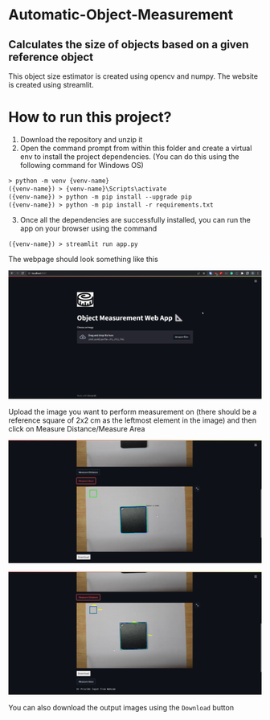 # Automatic-Object-Measurement
## Calculates the size of objects based on a given reference object
This object size estimator is created using opencv and numpy.
The website is created using streamlit.

# How to run this project?
1. Download the repository and unzip it
2. Open the command prompt from within this folder and create a virtual env to install the project dependencies.
  (You can do this using the following command for Windows OS)
  ```
  > python -m venv {venv-name}
  ({venv-name}) > {venv-name}\Scripts\activate
  ({venv-name}) > python -m pip install --upgrade pip
  ({venv-name}) > python -m pip install -r requirements.txt
  ```
3. Once all the dependencies are successfully installed, you can run the app on your browser using the command
  ```
  ({venv-name}) > streamlit run app.py
  ```
  The webpage should look something like this
  
  ![alt text](https://github.com/nanaki-dhanoa/Automatic-Object-Measurement/blob/main/readme_images/image1.png?raw=true)
  
  Upload the image you want to perform measurement on (there should be a reference square of 2x2 cm as the leftmost element in the image) and then click on Measure Distance/Measure Area
  
  ![alt text](https://github.com/nanaki-dhanoa/Automatic-Object-Measurement/blob/main/readme_images/image2.png?raw=true)
  
  ![alt text](https://github.com/nanaki-dhanoa/Automatic-Object-Measurement/blob/main/readme_images/image3.png?raw=true)
  
You can also download the output images using the `Download` button
